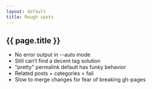 ```yaml
---
layout: default
title: Rough spots
---
```


{{ page.title }}
----------------

* No error output in --auto mode
* Still can’t find a decent tag solution
* "pretty" permalink default has funky behavior
* Related posts + categories = fail
* Slow to merge changes for fear of breaking gh-pages
